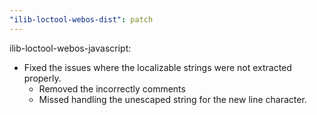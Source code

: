 ```yaml
---
"ilib-loctool-webos-dist": patch
---
```


ilib-loctool-webos-javascript:
 - Fixed the issues where the localizable strings were not extracted properly.
   - Removed the incorrectly comments
   - Missed handling the unescaped string for the new line character.